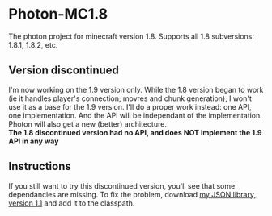 # Photon-MC1.8
The photon project for minecraft version 1.8. Supports all 1.8 subversions: 1.8.1, 1.8.2, etc.

## Version discontinued
I'm now working on the 1.9 version only. While the 1.8 version began to work (ie it handles player's connection, movres and chunk generation), I won't use it as a base for the 1.9 version. I'll do a proper work instead: one API, one implementation. And the API will be independant of the implementation. Photon will also get a new (better) architecture.  
**The 1.8 discontinued version had no API, and does NOT implement the 1.9 API in any way**

## Instructions
If you still want to try this discontinued version, you'll see that some dependancies are missing. To fix the problem, download [my JSON library, version 1.1](https://github.com/TheElectronWill/JSON-javalib/tree/v1.1) and add it to the classpath.
